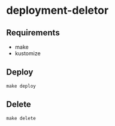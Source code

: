 # deployment-deletor

## Requirements

- make
- kustomize

## Deploy

```
make deploy
```

## Delete

```
make delete
```
